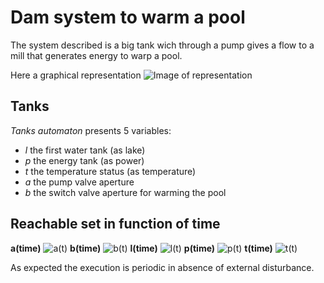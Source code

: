 # Dam system to warm a pool
The system described is a big tank wich through a pump gives a flow to a mill that generates energy to warp a pool.
 
Here a graphical representation
![Image of representation](.images/dam.png)
## Tanks
*Tanks automaton* presents 5 variables:
- *l* the first water tank (as lake)
- *p* the energy tank (as power)
- *t* the temperature status (as temperature)
- *a* the pump valve aperture
- *b* the switch valve aperture for warming the pool

## Reachable set in function of time
**a(time)**
![a(t)](.images/t_a.png)
**b(time)**
![b(t)](.images/t_b.png)
**l(time)**
![l(t)](.images/t_l.png)
**p(time)**
![p(t)](.images/t_p.png)
**t(time)**
![t(t)](.images/t_t.png)

As expected the execution is periodic in absence of external disturbance.